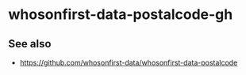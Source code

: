 # whosonfirst-data-postalcode-gh

## See also

* https://github.com/whosonfirst-data/whosonfirst-data-postalcode
